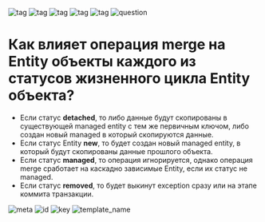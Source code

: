 ![tag](https://img.shields.io/badge/language-java-red.svg)   ![tag](https://img.shields.io/badge/jdk-1.8-blue.svg)     ![tag](https://img.shields.io/badge/level-L1-green.svg)     ![tag](https://img.shields.io/badge/topic-JPA-green.svg)      ![tag](https://img.shields.io/badge/locale-ru-green.svg)     ![question](https://img.shields.io/badge/-question-grey.svg) 

# Как влияет операция merge на Entity объекты каждого из статусов жизненного цикла Entity объекта?
> 
* Если статус **detached**, то либо данные будут скопированы в существующей managed entity с тем же первичным ключом, либо создан новый managed в который скопируются данные.
* Если статус Entity **new**, то будет создан новый managed entity, в который будут скопированы данные прошлого объекта.
* Если статус **managed**, то операция игнорируется, однако операция merge сработает на каскадно зависимые Entity, если их статус не managed.
* Если статус **removed**, то будет выкинут exception сразу или на этапе коммита транзакции.

![meta](https://img.shields.io/badge/_meta-red.svg)    ![id](https://img.shields.io/badge/_id-null-red.svg)    ![key](https://img.shields.io/badge/key-22c6bd811392459fa10f14dcf6c2b583-yellow.svg)    ![template_name](https://img.shields.io/badge/simple_question-v.0.1-yellow.svg)
